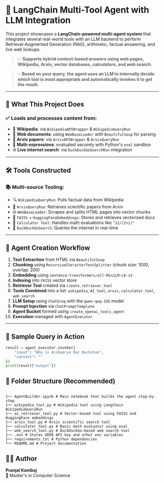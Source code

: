 # 🤖 LangChain Multi-Tool Agent with LLM Integration

This project showcases a **LangChain-powered multi-agent system** that integrates several real-world tools with an LLM backend to perform Retrieval-Augmented Generation (RAG), arithmetic, factual answering, and live web lookups.

> ✅ **Supports hybrid context-based answers using web pages, Wikipedia, Arxiv, vector databases, calculators, and web search.**

> 💡 **Based on your query, the agent uses an LLM to internally decide which tool is most appropriate and automatically invokes it to get the result.**

---

## 🚀 What This Project Does

### ✅ Loads and processes content from:

- 🧾 **Wikipedia**: via `WikipediaAPIWrapper` & `WikipediaQueryRun`
- 📄 **Web documents**: using `WebBaseLoader` with `BeautifulSoup` for parsing
- 🧠 **Arxiv papers**: via `ArxivAPIWrapper` & `ArxivQueryRun`
- 🧮 **Math expressions**: evaluated securely with Python's `eval` sandbox
- 🌐 **Live internet search**: via `DuckDuckGoSearchRun` integration

---

## 🛠 Tools Constructed

### 📚 Multi-source Tooling:

- 🔍 `WikipediaQueryRun`: Pulls factual data from Wikipedia  
- 📑 `ArxivQueryRun`: Retrieves scientific papers from Arxiv  
- 🌐 `WebBaseLoader`: Scrapes and splits HTML pages into vector chunks  
- 🧠 `FAISS` + `HuggingFaceEmbeddings`: Stores and retrieves vectorized docs  
- 🧮 `Calculator Tool`: Handles math evaluations like `"12/(2+1)"`  
- 🔎 `DuckDuckGoSearch`: Queries the internet in real-time  

---

## 🧩 Agent Creation Workflow

1. **Text Extraction** from HTML via `BeautifulSoup`  
2. **Chunking** using `RecursiveCharacterTextSplitter` (chunk size: 1000, overlap: 200)  
3. **Embedding** using `sentence-transformers/all-MiniLM-L6-v2`  
4. **Indexing** into `FAISS` vector store  
5. **Retriever Tool** created via `create_retriever_tool`  
6. **Tools Combined** into a list: `wikipedia`, `AI_tool`, `arxiv`, `calculator_tool`, `web_search`  
7. **LLM Setup** using `ChatGroq` with the `qwen-qwq-32b` model  
8. **Prompt Injection** via `ChatPromptTemplate`  
9. **Agent Bucket** formed using `create_openai_tools_agent`  
10. **Execution** managed with `AgentExecutor`  

---

## 💬 Sample Query in Action

```python
result = agent_executor.invoke({
    "input": "Who is Aishwarya Rai Bachchan",
    "context": ""
})
print(result["output"])
```
## 📎 Folder Structure (Recommended)

```

├── AgentBuilder.ipynb # Main notebook that builds the agent step-by-step
├── wikipedia_tool.py # Wikipedia tool using LangChain WikipediaQueryRun
├── ai_retriever_tool.py # Vector-based tool using FAISS and  HuggingFace embeddings
├── arxiv_tool.py # Arxiv scientific search tool
├── calculator_tool.py # Basic math evaluator using eval
├── web_search_tool.py # DuckDuckGo-based web search tool
├── .env # Stores GROQ API key and other env variables
├── requirements.txt # Python dependencies
└── README.md # Project documentation

```

## 👨‍💻 Author

**Pranjal Kamboj**  
💼 Master's in Computer Science  

